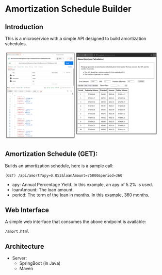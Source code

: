 # Amortization Schedule Builder

## Introduction
This is a microservice with a simple API designed to build amortization schedules.

![screenshot](https://github.com/achongsBiz/readme-files/blob/master/tvm-calculator/amort.png)


## Amortization Schedule (GET): 
Builds an amortization schedule, here is a sample call:

```(GET) /api/amort?apy=0.052&loanAmount=75000&period=360```
* apy: Annual Percentage Yield. In this example, an apy of 5.2% is used.
* loanAmount: The loan amount.
* period: The term of the loan in months. In this example, 360 months.

## Web Interface
A simple web interface that consumes the above endpoint is available:

```/amort.html```

## Architecture

* Server:
    * SpringBoot (in Java)
    * Maven
